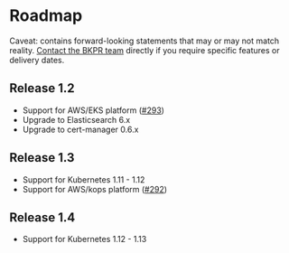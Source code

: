 # Roadmap

Caveat: contains forward-looking statements that may or may not match reality. [Contact the BKPR team](https://github.com/bitnami/kube-prod-runtime/issues/new) directly if you require specific features or delivery dates.

## Release 1.2

- Support for AWS/EKS platform ([#293](https://github.com/bitnami/kube-prod-runtime/issues/293))
- Upgrade to Elasticsearch 6.x
- Upgrade to cert-manager 0.6.x

## Release 1.3

- Support for Kubernetes 1.11 - 1.12
- Support for AWS/kops platform ([#292](https://github.com/bitnami/kube-prod-runtime/issues/292))

## Release 1.4

- Support for Kubernetes 1.12 - 1.13
